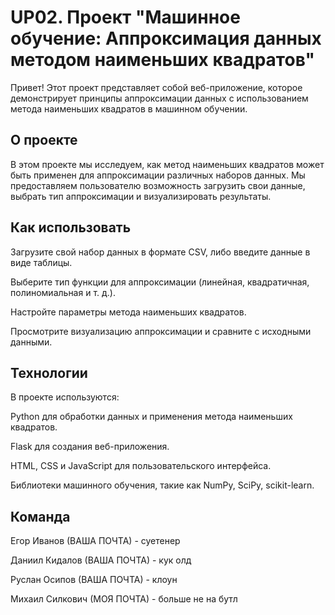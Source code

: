 # UP02. Проект "Машинное обучение: Аппроксимация данных методом наименьших квадратов"
Привет! Этот проект представляет собой веб-приложение, которое демонстрирует принципы аппроксимации данных с использованием метода наименьших квадратов в машинном обучении. 

## О проекте
В этом проекте мы исследуем, как метод наименьших квадратов может быть применен для аппроксимации различных наборов данных. Мы предоставляем пользователю возможность загрузить свои данные, выбрать тип аппроксимации и визуализировать результаты.

## Как использовать
Загрузите свой набор данных в формате CSV, либо введите данные в виде таблицы. 

Выберите тип функции для аппроксимации (линейная, квадратичная, полиномиальная и т. д.).

Настройте параметры метода наименьших квадратов.

Просмотрите визуализацию аппроксимации и сравните с исходными данными.

## Технологии
В проекте используются:

Python для обработки данных и применения метода наименьших квадратов.

Flask для создания веб-приложения.

HTML, CSS и JavaScript для пользовательского интерфейса.

Библиотеки машинного обучения, такие как NumPy, SciPy, scikit-learn.

## Команда
Егор Иванов (ВАША ПОЧТА) - суетенер

Даниил Кидалов (ВАША ПОЧТА) - кук олд

Руслан Осипов (ВАША ПОЧТА) - клоун

Михаил Силкович (МОЯ ПОЧТА) - больше не на бутл
